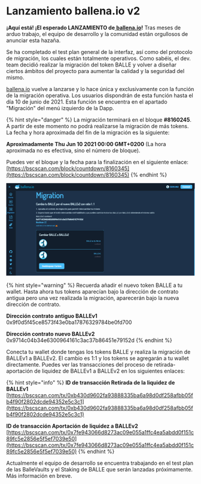 # Lanzamiento ballena.io v2

**¡Aquí está! ¡El esperado LANZAMIENTO de**[ **ballena.io**](https://ballena.io/)**!** Tras meses de arduo trabajo, el equipo de desarrollo y la comunidad están orgullosos de anunciar esta hazaña.

Se ha completado el test plan general de la interfaz, así como del protocolo de migración, los cuales están totalmente operativos. Como sabéis, el dev. team decidió realizar la migración del token BALLE y volver a diseñar ciertos ámbitos del proyecto para aumentar la calidad y la seguridad del mismo.

[ballena.io](https://ballena.io/) vuelve a lanzarse y lo hace única y exclusivamente con la función de la migración operativa. Los usuarios dispondrán de esta función hasta el día 10 de junio de 2021. Esta función se encuentra en el apartado "Migración" del menú izquierdo de la Dapp. 

{% hint style="danger" %}
La migración terminará en el bloque **\#8160245**. A partir de este momento no podrá realizarse la migración de más tokens.   
La fecha y hora aproximada del fin de la migración es la siguiente:

 **Aproximadamente** **Thu Jun 10 2021 00:00 GMT+0200** \(La hora aproximada no es efectiva, sino el número de bloque\).

Puedes ver el bloque y la fecha para la finalización en el siguiente enlace:  
[https://bscscan.com/block/countdown/8160345](https://bscscan.com/block/countdown/8160345)
{% endhint %}



![](../.gitbook/assets/image%20%2834%29.png)



{% hint style="warning" %}
Recuerda añadir el nuevo token BALLE a tu wallet. Hasta ahora tus tokens aparecían bajo la dirección de contrato antigua pero una vez realizada la migración, aparecerán bajo la nueva dirección de contrato.

**Dirección contrato antiguo BALLEv1**  
0x9f0d5f45ce8573f43e0ba17876329784be0fd700

**Dirección contrato nuevo BALLEv2**  
0x9714c04b34e6300964161c3ac37b86451e79152d
{% endhint %}

Conecta tu wallet donde tengas los tokens BALLE y realiza la migración de BALLEv1 a BALLEv2. El cambio es 1:1 y los tokens se agregarán a tu wallet directamente. Puedes ver las transacciones del proceso de retirada-aportación de liquidez de BALLEv1 a BALLEv2 en los siguientes enlaces:

{% hint style="info" %}
**ID de transacción Retirada de la liquidez de BALLEv1**  
[https://bscscan.com/tx/0xb430d9602fa93888335ba6a98d0df258afbb05fb4f90f2802dcde94352e5c3c1](https://bscscan.com/tx/0xb430d9602fa93888335ba6a98d0df258afbb05fb4f90f2802dcde94352e5c3c1) 

**ID de transacción Aportación de liquidez a BALLEv2**  
[https://bscscan.com/tx/0x7fe943066d8273ac09e055a1ffc4ea5abdd0f151c89fc5e2856e5f5ef7039e50](https://bscscan.com/tx/0x7fe943066d8273ac09e055a1ffc4ea5abdd0f151c89fc5e2856e5f5ef7039e50)
{% endhint %}

Actualmente el equipo de desarrollo se encuentra trabajando en el test plan de las BalleVaults y el Staking de BALLE que serán lanzadas próximamente. Más información en breve.





